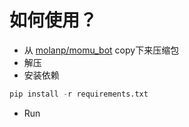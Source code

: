 # 如何使用？
- 从 [molanp/momu_bot](https://github.com/molanp/momu_bot) copy下来压缩包
- 解压
- 安装依赖
```py
pip install -r requirements.txt
 ```
- Run